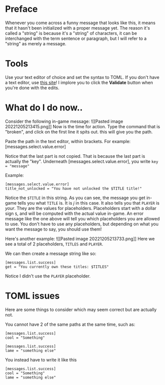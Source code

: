 # Preface
Whenever you come across a funny message that looks like this, it means that it hasn't been initialized with a proper message yet.
The reason it's called a "string" is because it's a "string" of characters, it can be interchanged with the term sentence or paragraph, but I will refer to a "string" as merely a message.

# Tools
Use your text editor of choice and set the syntax to TOML.
If you don't have a text editor, use [this site](https://www.toml-lint.com/)! I implore you to click the **Validate** button when you're done with the edits.

# What do I do now..
Consider the following in-game message:
![[Pasted image 20221205213415.png]]
Now is the time for action. Type the command that is "broken", and click on the first line it spits out. this will give you the path.

Paste the path in the text editor, within brackets.
For example: \[messages.select.value.error]

Notice that the last part is not copied. That is because the last part is actually the "key".
Underneath \[messages.select.value.error], you write `key = "message"`

Example:
```
[messages.select.value.error]
title_not_unlocked = "You have not unlocked the $TITLE title!"
```
Notice the `$TITLE` in this string. As you can see, the message you get in-game tells you what `TITLE` is. It is *j* in this case. It also tells you that `PLAYER` is *your*. They are the values for placeholders.
Placeholders start with a dollar sign `$`, and will be computed with the actual value in-game. An error message like the one above will tell you which placeholders you are allowed to use. You don't have to use any placeholders, but depending on what you want the message to say, you should use them!

Here's another example:
![[Pasted image 20221205213733.png]]
Here we see a total of 2 placeholders, `TITLES` and `PLAYER`.

We can then create a message string like so:
```
[messages.list.success]
get = "You currently own these titles: $TITLES"
```

Notice I didn't use the `PLAYER` placeholder.

# TOML issues
Here are some things to consider which may seem correct but are actually not.

You cannot have 2 of the same paths at the same time, such as:
```
[messages.list.success]
cool = "Something"

[messages.list.success]
lame = "something else"
```

You instead have to write it like this
```
[messages.list.success]
cool = "Something"
lame = "something else"
```
